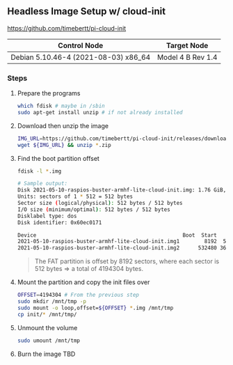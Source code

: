 ## Headless Image Setup w/ cloud-init

https://github.com/timebertt/pi-cloud-init

|Control Node|Target Node|
|---|---|
|Debian 5.10.46-4 (2021-08-03) x86_64|Model 4 B Rev 1.4|

### Steps

1. Prepare the programs
    ```bash
    which fdisk # maybe in /sbin
    sudo apt-get install unzip # if not already installed
    ```
1. Download then unzip the image
    ```bash
    IMG_URL=https://github.com/timebertt/pi-cloud-init/releases/download/2021-05-10/2021-05-10-raspios-buster-armhf-lite-cloud-init.zip 
    wget ${IMG_URL} && unzip *.zip
    ```
1. Find the boot partition offset
    ```bash
    fdisk -l *.img

    # Sample output:
    Disk 2021-05-10-raspios-buster-armhf-lite-cloud-init.img: 1.76 GiB, 1887436800 bytes, 3686400 sectors
    Units: sectors of 1 * 512 = 512 bytes
    Sector size (logical/physical): 512 bytes / 512 bytes
    I/O size (minimum/optimal): 512 bytes / 512 bytes
    Disklabel type: dos
    Disk identifier: 0x60ec0171

    Device                                               Boot  Start     End Sectors  Size Id Type
    2021-05-10-raspios-buster-armhf-lite-cloud-init.img1        8192  532479  524288  256M  c W95 FAT32 (LBA)
    2021-05-10-raspios-buster-armhf-lite-cloud-init.img2      532480 3686399 3153920  1.5G 83 Linux
    ```
    >The FAT partition is offset by 8192 sectors, where each sector is 512 bytes => a total of 4194304 bytes.
1. Mount the partition and copy the init files over
    ```bash
    OFFSET=4194304 # From the previous step
    sudo mkdir /mnt/tmp -p
    sudo mount -o loop,offset=${OFFSET} *.img /mnt/tmp
    cp init/* /mnt/tmp/
    ```
1. Unmount the volume
    ```bash
    sudo umount /mnt/tmp
    ```
1. Burn the image
    TBD
